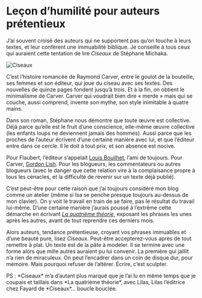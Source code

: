 # Leçon d’humilité pour auteurs prétentieux

J’ai souvent croisé des auteurs qui ne supportent pas qu’on touche à leurs textes, et leur confèrent une immuabilité biblique. Je conseille à tous ceux qui auraient cette tentation de lire *Ciseaux* de Stéphane Michaka.<span id="more-30413"></span>

![Ciseaux](https://tcrouzet.com/images_tc/2013/01/ciseaux.jpg)

C’est l’histoire romancée de Raymond Carver, entre le goulot de la bouteille, ses femmes et son éditeur, qui joue du ciseau avec ses textes. Des nouvelles de quinze pages fondent jusqu’à trois. Et à la fin, on obtient le minimalisme de Carver. Carver qui voudrait bien dire « merde » mais qui se couche, aussi comprend, invente son mythe, son style inimitable à quatre mains.

Dans son roman, Stéphane nous démontre que toute œuvre est collective. Déjà parce qu’elle est le fruit d’une conscience, elle-même œuvre collective (les enfants loups ne deviennent jamais des hommes). Aussi parce que les proches de l’auteur écrivent d’une certaine manière avec lui, et que l’éditeur entre dans ce cercle. Il le doit à tout prix, et son absence est nocive.

Pour Flaubert, l’éditeur s’appelait [Louis Bouilhet](http://fr.wikipedia.org/wiki/Louis-Hyacinthe_Bouilhet), l’ami de toujours. Pour Carver, [Gordon Lish](http://en.wikipedia.org/wiki/Gordon_Lish). Pour les blogueurs, les commentateurs ou autres blogueurs (avec le danger que cette relation vire à la complaisance propre à tous les cénacles, et la difficulté de revenir sur un texte déjà publié).

C’est peut-être pour cette raison que j’ai toujours considéré mon blog comme un atelier (même si Isa se penche presque toujours au-dessus de mon clavier). On y voit le travail en train de se faire, pas le résultat du travail lui-même. D’une certaine manière j’aurais poussé à l’extrême cette démarche en écrivant [*La quatrième théorie*](https://tcrouzet.com/la-quatrieme-theorie/), exposant les phrases les unes après les autres, avant de tout reprendre ces derniers mois.

Alors auteurs, tendance prétentieuse, croyant vos phrases immuables et d’une beauté pure, lisez *Ciseaux*. Peut-être accepterez-vous après de tout remettre à plat. Un texte est de la pâte à modeler. Il se termine avec une forme alors que mille autres auraient pu lui convenir. La première qui jaillit n’a rien de miraculeux. On peut l’encadrer dans un coin de disque dur, pour mémoire. Mais pourquoi refuser de l’altérer. Écrire, c’est sculpter.

<div class="iframe" id="iframe7"></div>
PS : *Ciseaux* m’a d’autant plus marqué que je l’ai lu en même temps que je coupais et taillais dans *La quatrième théorie*, avec Lilas, Lilas l’éditrice chez Fayard de *Ciseaux*… boucle bouclée.